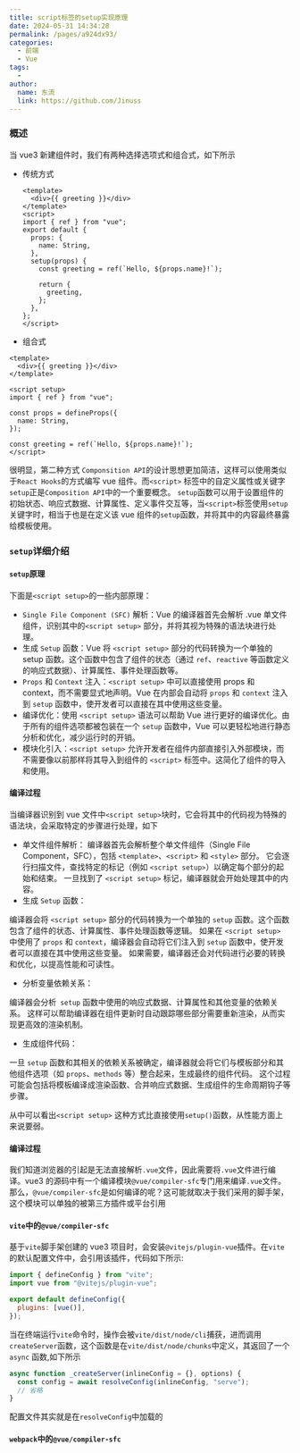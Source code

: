 ```yaml
---
title: script标签的setup实现原理
date: 2024-05-31 14:34:28
permalink: /pages/a924dx93/
categories:
  - 前端
  - Vue
tags:
  -
author:
  name: 东流
  link: https://github.com/Jinuss
---
```


### 概述

当 vue3 新建组件时，我们有两种选择选项式和组合式，如下所示

- 传统方式

  ```vue
  <template>
    <div>{{ greeting }}</div>
  </template>
  <script>
  import { ref } from "vue";
  export default {
    props: {
      name: String,
    },
    setup(props) {
      const greeting = ref(`Hello, ${props.name}!`);

      return {
        greeting,
      };
    },
  };
  </script>
  ```

- 组合式

```vue
<template>
  <div>{{ greeting }}</div>
</template>

<script setup>
import { ref } from "vue";

const props = defineProps({
  name: String,
});

const greeting = ref(`Hello, ${props.name}!`);
</script>
```

很明显，第二种方式 `Componsition API`的设计思想更加简洁，这样可以使用类似于`React Hooks`的方式编写 vue 组件。而`<script>` 标签中的自定义属性或关键字`setup`正是`Composition API`中的一个重要概念。
`setup`函数可以用于设置组件的初始状态、响应式数据、计算属性、定义事件交互等，当`<script>`标签使用`setup`关键字时，相当于也是在定义该 vue 组件的`setup`函数，并将其中的内容最终暴露给模板使用。

### `setup`详细介绍

#### `setup`原理

下面是`<script setup>`的一些内部原理：

- `Single File Component (SFC)` 解析：Vue 的编译器首先会解析 .vue 单文件组件，识别其中的`<script setup>` 部分，并将其视为特殊的语法块进行处理。
- 生成 `Setup` 函数：Vue 将 `<script setup>` 部分的代码转换为一个单独的 setup 函数。这个函数中包含了组件的状态（通过 `ref`、`reactive` 等函数定义的响应式数据）、计算属性、事件处理函数等。
- `Props` 和 `Context` 注入：`<script setup>` 中可以直接使用 props 和 context，而不需要显式地声明。Vue 在内部会自动将 `props` 和 `context` 注入到 `setup` 函数中，使开发者可以直接在其中使用这些变量。
- 编译优化：使用 `<script setup>` 语法可以帮助 Vue 进行更好的编译优化。由于所有的组件选项都被包装在一个 `setup` 函数中，Vue 可以更轻松地进行静态分析和优化，减少运行时的开销。
- 模块化引入：`<script setup>` 允许开发者在组件内部直接引入外部模块，而不需要像以前那样将其导入到组件的 `<script>` 标签中。这简化了组件的导入和使用。

#### 编译过程

当编译器识别到 vue 文件中`<script setup>`块时，它会将其中的代码视为特殊的语法块，会采取特定的步骤进行处理，如下

- 单文件组件解析：
  编译器首先会解析整个单文件组件（Single File Component，SFC），包括 `<template>`、`<script>` 和 `<style>` 部分。
  它会逐行扫描文件，查找特定的标记（例如 `<script setup>`）以确定每个部分的起始和结束。
  一旦找到了 `<script setup>` 标记，编译器就会开始处理其中的内容。
- 生成 `Setup` 函数：

编译器会将 `<script setup>` 部分的代码转换为一个单独的 `setup` 函数。这个函数包含了组件的状态、计算属性、事件处理函数等逻辑。
如果在 `<script setup>` 中使用了 `props` 和 `context`，编译器会自动将它们注入到 `setup` 函数中，使开发者可以直接在其中使用这些变量。
如果需要，编译器还会对代码进行必要的转换和优化，以提高性能和可读性。

- 分析变量依赖关系：

编译器会分析` setup` 函数中使用的响应式数据、计算属性和其他变量的依赖关系。
这样可以帮助编译器在组件更新时自动跟踪哪些部分需要重新渲染，从而实现更高效的渲染机制。

- 生成组件代码：

一旦 `setup` 函数和其相关的依赖关系被确定，编译器就会将它们与模板部分和其他组件选项（如 `props`、`methods` 等）整合起来，生成最终的组件代码。
这个过程可能会包括将模板编译成渲染函数、合并响应式数据、生成组件的生命周期钩子等步骤。

从中可以看出`<script setup>` 这种方式比直接使用`setup()`函数，从性能方面上来说要弱。

#### 编译过程

我们知道浏览器的引起是无法直接解析`.vue`文件，因此需要将`.vue`文件进行编译。vue3 的源码中有一个编译模块`@vue/compiler-sfc`专门用来编译`.vue`文件。
那么，`@vue/compiler-sfc`是如何编译的呢？这可能就取决于我们采用的脚手架，这个模块可以单独的被第三方插件或平台引用

#### `vite`中的`@vue/compiler-sfc`

基于`vite`脚手架创建的 vue3 项目时，会安装`@vitejs/plugin-vue`插件。在`vite`的默认配置文件中，会引用该插件，代码如下所示:

```js
import { defineConfig } from "vite";
import vue from "@vitejs/plugin-vue";

export default defineConfig({
  plugins: [vue()],
});
```

当在终端运行`vite`命令时，操作会被`vite/dist/node/cli`捕获，进而调用`createServer`函数，这个函数是在`vite/dist/node/chunks`中定义，其返回了一个`async` 函数,如下所示

```js
async function _createServer(inlineConfig = {}, options) {
  const config = await resolveConfig(inlineConfig, "serve");
  // 省略
}
```

配置文件其实就是在`resolveConfig`中加载的


#### `webpack`中的`@vue/compiler-sfc`
